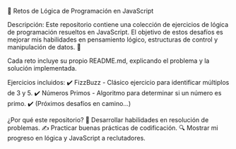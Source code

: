 📌 Retos de Lógica de Programación en JavaScript

Descripción:
Este repositorio contiene una colección de ejercicios de lógica de programación resueltos en JavaScript. El objetivo de estos desafíos es mejorar mis habilidades en pensamiento lógico, estructuras de control y manipulación de datos. 🚀

Cada reto incluye su propio README.md, explicando el problema y la solución implementada.

Ejercicios incluidos:
✔️ FizzBuzz - Clásico ejercicio para identificar múltiplos de 3 y 5.
✔️ Números Primos - Algoritmo para determinar si un número es primo.
✔️ (Próximos desafíos en camino...)

¿Por qué este repositorio?
🧠 Desarrollar habilidades en resolución de problemas.
✍️ Practicar buenas prácticas de codificación.
🔍 Mostrar mi progreso en lógica y JavaScript a reclutadores.

